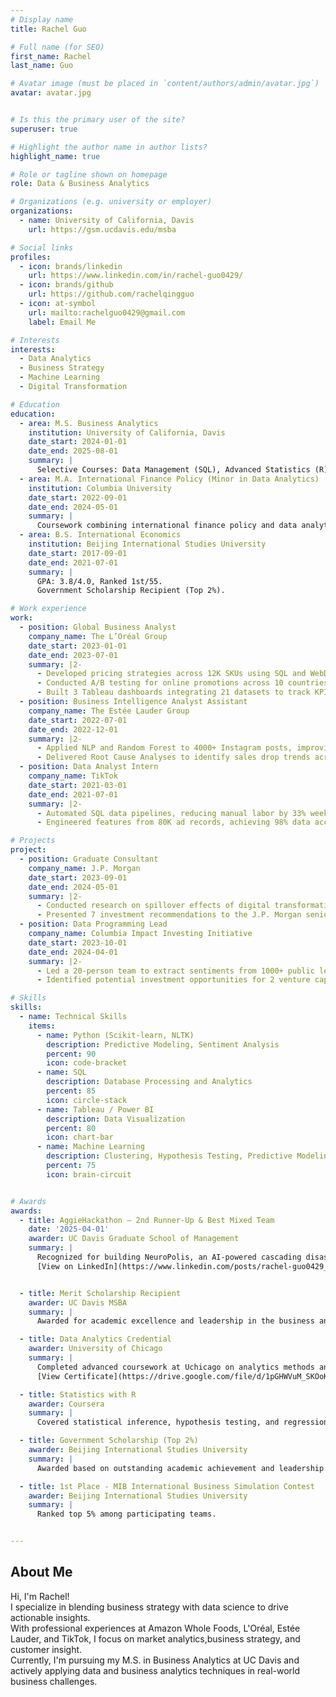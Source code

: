 ```yaml
---
# Display name
title: Rachel Guo

# Full name (for SEO)
first_name: Rachel
last_name: Guo

# Avatar image (must be placed in `content/authors/admin/avatar.jpg`)
avatar: avatar.jpg


# Is this the primary user of the site?
superuser: true

# Highlight the author name in author lists?
highlight_name: true

# Role or tagline shown on homepage
role: Data & Business Analytics

# Organizations (e.g. university or employer)
organizations:
  - name: University of California, Davis
    url: https://gsm.ucdavis.edu/msba

# Social links
profiles:
  - icon: brands/linkedin
    url: https://www.linkedin.com/in/rachel-guo0429/
  - icon: brands/github
    url: https://github.com/rachelqingguo
  - icon: at-symbol
    url: mailto:rachelguo0429@gmail.com
    label: Email Me

# Interests
interests:
  - Data Analytics
  - Business Strategy
  - Machine Learning
  - Digital Transformation

# Education
education:
  - area: M.S. Business Analytics
    institution: University of California, Davis
    date_start: 2024-01-01
    date_end: 2025-08-01
    summary: |
      Selective Courses: Data Management (SQL), Advanced Statistics (R), Machine Learning (Python).
  - area: M.A. International Finance Policy (Minor in Data Analytics)
    institution: Columbia University
    date_start: 2022-09-01
    date_end: 2024-05-01
    summary: |
      Coursework combining international finance policy and data analytics.
  - area: B.S. International Economics
    institution: Beijing International Studies University
    date_start: 2017-09-01
    date_end: 2021-07-01
    summary: |
      GPA: 3.8/4.0, Ranked 1st/55. 
      Government Scholarship Recipient (Top 2%).

# Work experience
work:
  - position: Global Business Analyst
    company_name: The L’Oréal Group
    date_start: 2023-01-01
    date_end: 2023-07-01
    summary: |2-
      - Developed pricing strategies across 12K SKUs using SQL and WebDriver.
      - Conducted A/B testing for online promotions across 10 countries, influencing 2023 global strategy.
      - Built 3 Tableau dashboards integrating 21 datasets to track KPIs and analyze sales growth drivers.
  - position: Business Intelligence Analyst Assistant
    company_name: The Estée Lauder Group
    date_start: 2022-07-01
    date_end: 2022-12-01
    summary: |2-
      - Applied NLP and Random Forest to 4000+ Instagram posts, improving engagement by 5.1%.
      - Delivered Root Cause Analyses to identify sales drop trends across country, channel, and platform.
  - position: Data Analyst Intern
    company_name: TikTok
    date_start: 2021-03-01
    date_end: 2021-07-01
    summary: |2-
      - Automated SQL data pipelines, reducing manual labor by 33% weekly.
      - Engineered features from 80K ad records, achieving 98% data accuracy in advertiser analysis.

# Projects
project:
  - position: Graduate Consultant
    company_name: J.P. Morgan
    date_start: 2023-09-01
    date_end: 2024-05-01
    summary: |2-
      - Conducted research on spillover effects of digital transformation across 219 countries.
      - Presented 7 investment recommendations to the J.P. Morgan senior leadership.
  - position: Data Programming Lead
    company_name: Columbia Impact Investing Initiative
    date_start: 2023-10-01
    date_end: 2024-04-01
    summary: |2-
      - Led a 20-person team to extract sentiments from 1000+ public letters using Python NLP libraries.
      - Identified potential investment opportunities for 2 venture capital clients.

# Skills
skills:
  - name: Technical Skills
    items:
      - name: Python (Scikit-learn, NLTK)
        description: Predictive Modeling, Sentiment Analysis
        percent: 90
        icon: code-bracket
      - name: SQL
        description: Database Processing and Analytics
        percent: 85
        icon: circle-stack
      - name: Tableau / Power BI
        description: Data Visualization
        percent: 80
        icon: chart-bar
      - name: Machine Learning
        description: Clustering, Hypothesis Testing, Predictive Modeling
        percent: 75
        icon: brain-circuit


# Awards
awards:
  - title: AggieHackathon – 2nd Runner-Up & Best Mixed Team
    date: '2025-04-01'
    awarder: UC Davis Graduate School of Management
    summary: |
      Recognized for building NeuroPolis, an AI-powered cascading disaster detection system.  
      [View on LinkedIn](https://www.linkedin.com/posts/rachel-guo0429_ai-smartcities-hackathon-activity-7321541042808262658-2h-E?utm_source=share&utm_medium=member_desktop&rcm=ACoAADMuw3kBP8HF1sC7G-uA-jJgc47xQ4C2ETc)


  - title: Merit Scholarship Recipient
    awarder: UC Davis MSBA
    summary: |
      Awarded for academic excellence and leadership in the business analytics program.

  - title: Data Analytics Credential
    awarder: University of Chicago
    summary: |
      Completed advanced coursework at Uchicago on analytics methods and real-world application.  
      [View Certificate](https://drive.google.com/file/d/1pGHWVuM_SKOoK05gF8TgQBE6qNhpvqYQ/view?usp=sharing)

  - title: Statistics with R
    awarder: Coursera
    summary: |
      Covered statistical inference, hypothesis testing, and regression modeling.

  - title: Government Scholarship (Top 2%)
    awarder: Beijing International Studies University
    summary: |
      Awarded based on outstanding academic achievement and leadership.

  - title: 1st Place - MIB International Business Simulation Contest
    awarder: Beijing International Studies University
    summary: |
      Ranked top 5% among participating teams.


---
```


## About Me

Hi, I'm Rachel!  
I specialize in blending business strategy with data science to drive actionable insights.  
With professional experiences at Amazon Whole Foods, L'Oréal, Estée Lauder, and TikTok, I focus on market analytics,business strategy, and customer insight.  
Currently, I'm pursuing my M.S. in Business Analytics at UC Davis and actively applying data and business analytics techniques in real-world business challenges.


[def]: https://www.linkedin.com/posts/rachel-guo0429_ai-smartcities-hackathon-activity-7321541042808262658-2h-E?utm_source=share&utm_medium=member_desktop&rcm=ACoAADMuw3kBP8HF1sC7G-uA-jJgc47xQ4C2ETc
[def2]: https://drive.google.com/file/d/1pGHWVuM_SKOoK05gF8TgQBE6qNhpvqYQ/view?usp=sharing